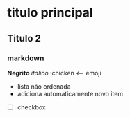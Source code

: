 # titulo principal
## Titulo 2
### markdown
**Negrito**
_italico_
:chicken <-- emoji

 - lista não ordenada
 - adiciona automaticamente novo item

- [ ] checkbox


  






